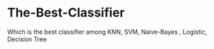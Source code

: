 # The-Best-Classifier
Which is the best classifier among KNN, SVM, Naive-Bayes , Logistic, Decision Tree 
